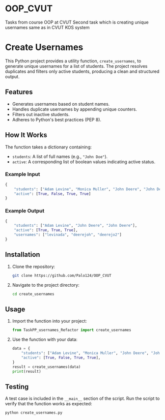 # OOP_CVUT
Tasks from course OOP at CVUT
Second task which is creating unique usernames same as in CVUT KOS system

# Create Usernames

This Python project provides a utility function, `create_usernames`, to generate unique usernames for a list of students. The project resolves duplicates and filters only active students, producing a clean and structured output.

## Features

- Generates usernames based on student names.
- Handles duplicate usernames by appending unique counters.
- Filters out inactive students.
- Adheres to Python's best practices (PEP 8).

## How It Works

The function takes a dictionary containing:

- `students`: A list of full names (e.g., `"John Doe"`).
- `active`: A corresponding list of boolean values indicating active status.

### Example Input
```python
{
    "students": ["Adam Levine", "Monica Muller", "John Deere", "John Deere"],
    "active": [True, False, True, True]
}
```

### Example Output
```python
{
    "students": ["Adam Levine", "John Deere", "John Deere"],
    "active": [True, True, True],
    "usernames": ["levinada", "deerejoh", "deerejo2"]
}
```

## Installation

1. Clone the repository:
   ```bash
   git clone https://github.com/Palo124/OOP_CVUT
   ```
2. Navigate to the project directory:
   ```bash
   cd create_usernames
   ```

## Usage

1. Import the function into your project:
   ```python
   from TaskPP_usernames_Refactor import create_usernames
   ```
2. Use the function with your data:
   ```python
   data = {
       "students": ["Adam Levine", "Monica Muller", "John Deere", "John Deere"],
       "active": [True, False, True, True],
   }
   result = create_usernames(data)
   print(result)
   ```

## Testing

A test case is included in the `__main__` section of the script. Run the script to verify that the function works as expected:
```bash
python create_usernames.py
```
